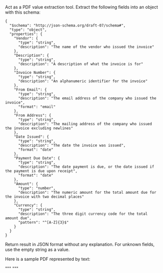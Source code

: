 Act as a PDF value extraction tool. Extract the following fields into an object with this schema:

```
{
  "$schema": "http://json-schema.org/draft-07/schema#",
  "type": "object",
  "properties": {
    "Vendor": {
      "type": "string",
      "description": "The name of the vendor who issued the invoice"
    },
    "Description": {
      "type": "string",
      "description": "A description of what the invoice is for"
    },
    "Invoice Number": {
      "type": "string",
      "description": "An alphanumeric identifier for the invoice"
    },
    "From Email": {
      "type": "string",
      "description": "The email address of the company who issued the invoice",
      "format": "email"
    },
    "From Address": {
      "type": "string",
      "description": "The mailing address of the company who issued the invoice excluding newlines"
    },
    "Date Issued": {
      "type": "string",
      "description": "The date the invoice was issued",
      "format": "date"
    },
    "Payment Due Date": {
      "type": "string",
      "description": "The date payment is due, or the date issued if the payment is due upon receipt",
      "format": "date"
    },
    "Amount": {
      "type": "number",
      "description": "The numeric amount for the total amount due for the invoice with two decimal places"
    },
    "Currency": {
      "type": "string",
      "description": "The three digit currency code for the total amount due",
      "pattern": "^[A-Z]{3}$"
    }
  }
}
```

Return result in JSON format without any explanation. For unknown fields, use the empty string as a value. 

Here is a sample PDF represented by text:

"""
"""